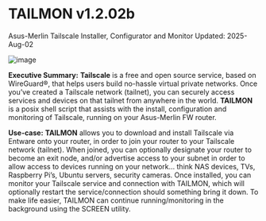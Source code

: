# TAILMON v1.2.02b
Asus-Merlin Tailscale Installer, Configurator and Monitor
Updated: 2025-Aug-02

![image](https://github.com/ViktorJp/TAILMON/assets/97465574/81efa3a6-f465-499b-84d7-bec694ce2c4c)


**Executive Summary:** **Tailscale** is a free and open source service, based on WireGuard®, that helps users build no-hassle virtual private networks. Once you’ve created a Tailscale network (tailnet), you can securely access services and devices on that tailnet from anywhere in the world.  **TAILMON** is a posix shell script that assists with the install, configuration and monitoring of Tailscale, running on your Asus-Merlin FW router.

**Use-case:** **TAILMON** allows you to download and install Tailscale via Entware onto your router, in order to join your router to your Tailscale network (tailnet). When joined, you can optionally designate your router to become an exit node, and/or advertise access to your subnet in order to allow access to devices running on your network… think NAS devices, TVs, Raspberry Pi’s, Ubuntu servers, security cameras.  Once installed, you can monitor your Tailscale service and connection with TAILMON, which will optionally restart the service/connection should something bring it down. To make life easier, TAILMON can continue running/monitoring in the background using the SCREEN utility.
